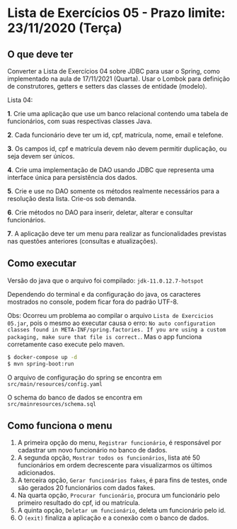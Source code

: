 # Lista de Exercícios 05 - Prazo limite: 23/11/2020 (Terça)

## O que deve ter

Converter a Lista de Exercícios 04 sobre JDBC para usar o Spring, como implementado na aula de 17/11/2021 (Quarta). Usar o Lombok para definição de construtores, getters e setters das classes de entidade (modelo).

Lista 04:

**1**. Crie uma aplicação que use um banco relacional contendo uma tabela de funcionários, com suas respectivas classes Java.

**2**. Cada funcionário deve ter um id, cpf, matrícula, nome, email e telefone.

**3**. Os campos id, cpf e matrícula devem não devem permitir duplicação, ou seja devem ser únicos.

**4**. Crie uma implementação de DAO usando JDBC que representa uma interface única para persistência dos dados.

**5**. Crie e use no DAO somente os métodos realmente necessários para a resolução desta lista. Crie-os sob demanda.

**6**. Crie métodos no DAO para inserir, deletar, alterar e consultar funcionários.

**7**. A aplicação deve ter um menu para realizar as funcionalidades previstas nas questões anteriores (consultas e atualizações).

## Como executar

Versão do java que o arquivo foi compilado: `jdk-11.0.12.7-hotspot`

Dependendo do terminal e da configuração do java, os caracteres mostrados no console, podem ficar fora do padrão UTF-8.

Obs: Ocorreu um problema ao compilar o arquivo `Lista de Exercicios 05.jar`, pois o mesmo ao executar causa o erro: `No auto configuration classes found in META-INF/spring.factories. If you are using a custom packaging, make sure that file is correct.`. Mas o app funciona corretamente caso execute pelo maven.

```bash
$ docker-compose up -d
$ mvn spring-boot:run
```

O arquivo de configuração do spring se encontra em `src/main/resources/config.yaml`

O schema do banco de dados se encontra em `src/mainresources/schema.sql`

## Como funciona o menu

1. A primeira opção do menu, `Registrar funcionário`, é responsável por cadastrar um novo funcionário no banco de dados.
2. A segunda opção, `Mostrar todos os funcionários`, lista até 50 funcionários em ordem decrescente para visualizarmos os últimos adicionados.
3. A terceira opção, `Gerar funcionários fakes`, é para fins de testes, onde são gerados 20 funcionários com dados fakes.
4. Na quarta opção, `Procurar funcionário`, procura um funcionário pelo primeiro resultado do cpf, id ou matrícula.
5. A quinta opção, `Deletar um funcionário`, deleta um funcionário pelo id.
6. O `(exit)` finaliza a aplicação e a conexão com o banco de dados.
